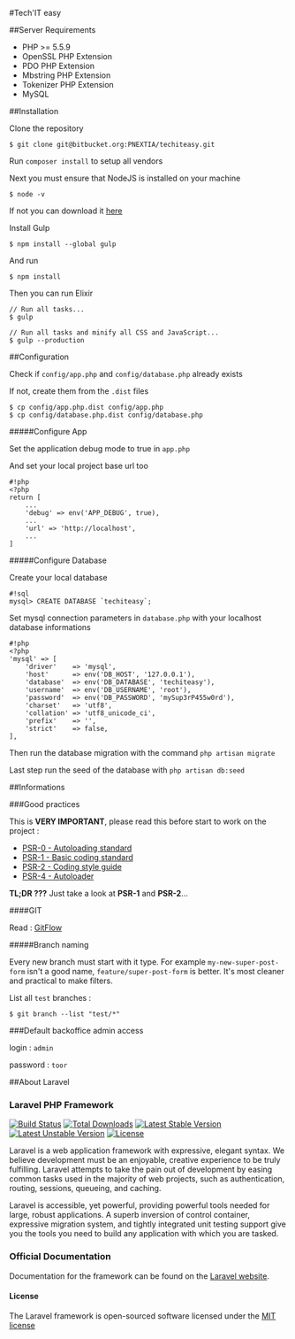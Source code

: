 #Tech'IT easy

##Server Requirements

* PHP >= 5.5.9
* OpenSSL PHP Extension
* PDO PHP Extension
* Mbstring PHP Extension
* Tokenizer PHP Extension
* MySQL

##Installation

Clone the repository
```
$ git clone git@bitbucket.org:PNEXTIA/techiteasy.git
```

Run `composer install` to setup all vendors

Next you must ensure that NodeJS is installed on your machine

```
$ node -v
```
If not you can download it [here](https://nodejs.org/en/download/)

Install Gulp

```
$ npm install --global gulp
```

And run 

```
$ npm install
```

Then you can run Elixir

```
// Run all tasks...
$ gulp

// Run all tasks and minify all CSS and JavaScript...
$ gulp --production
```

##Configuration

Check if `config/app.php` and `config/database.php` already exists

If not, create them from the `.dist` files
```
$ cp config/app.php.dist config/app.php
$ cp config/database.php.dist config/database.php
```

#####Configure App

Set the application debug mode to true in `app.php`

And set your local project base url too
```
#!php
<?php
return [
	...
	'debug' => env('APP_DEBUG', true),
	...
	'url' => 'http://localhost',
	...
]
```

#####Configure Database

Create your local database
```
#!sql
mysql> CREATE DATABASE `techiteasy`;
```

Set mysql connection parameters in `database.php` with your localhost database informations
```
#!php
<?php
'mysql' => [
    'driver'    => 'mysql',
    'host'      => env('DB_HOST', '127.0.0.1'),
    'database'  => env('DB_DATABASE', 'techiteasy'),
    'username'  => env('DB_USERNAME', 'root'),
    'password'  => env('DB_PASSWORD', 'mySup3rP455w0rd'),
    'charset'   => 'utf8',
    'collation' => 'utf8_unicode_ci',
    'prefix'    => '',
    'strict'    => false,
],
```

Then run the database migration with the command `php artisan migrate`

Last step run the seed of the database with `php artisan db:seed`

##Informations

###Good practices

This is **VERY IMPORTANT**, please read this before start to work on the project : 

* [PSR-0 - Autoloading standard](https://github.com/php-fig/fig-standards/blob/master/accepted/PSR-0.md)
* [PSR-1 - Basic coding standard](https://github.com/php-fig/fig-standards/blob/master/accepted/PSR-1-basic-coding-standard.md)
* [PSR-2 - Coding style guide](https://github.com/php-fig/fig-standards/blob/master/accepted/PSR-2-coding-style-guide.md)
* [PSR-4 - Autoloader](https://github.com/php-fig/fig-standards/blob/master/accepted/PSR-4-autoloader.md)

**TL;DR ???** Just take a look at **PSR-1** and **PSR-2**... 

####GIT 

Read : [GitFlow](https://fr.atlassian.com/git/tutorials/comparing-workflows/gitflow-workflow)

#####Branch naming

Every new branch must start with it type. For example `my-new-super-post-form` isn't a good name, `feature/super-post-form` is better. It's most cleaner and practical to make filters.

List all `test` branches :
```
$ git branch --list "test/*"
```

###Default backoffice admin access

login : `admin`

password : `toor`

##About Laravel

### Laravel PHP Framework

[![Build Status](https://travis-ci.org/laravel/framework.svg)](https://travis-ci.org/laravel/framework)
[![Total Downloads](https://poser.pugx.org/laravel/framework/d/total.svg)](https://packagist.org/packages/laravel/framework)
[![Latest Stable Version](https://poser.pugx.org/laravel/framework/v/stable.svg)](https://packagist.org/packages/laravel/framework)
[![Latest Unstable Version](https://poser.pugx.org/laravel/framework/v/unstable.svg)](https://packagist.org/packages/laravel/framework)
[![License](https://poser.pugx.org/laravel/framework/license.svg)](https://packagist.org/packages/laravel/framework)

Laravel is a web application framework with expressive, elegant syntax. We believe development must be an enjoyable, creative experience to be truly fulfilling. Laravel attempts to take the pain out of development by easing common tasks used in the majority of web projects, such as authentication, routing, sessions, queueing, and caching.

Laravel is accessible, yet powerful, providing powerful tools needed for large, robust applications. A superb inversion of control container, expressive migration system, and tightly integrated unit testing support give you the tools you need to build any application with which you are tasked.

### Official Documentation

Documentation for the framework can be found on the [Laravel website](http://laravel.com/docs).

#### License

The Laravel framework is open-sourced software licensed under the [MIT license](http://opensource.org/licenses/MIT)
